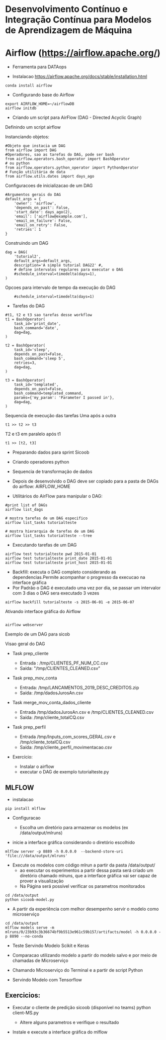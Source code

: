 # Desenvolvimento Contínuo e Integração Contínua para Modelos de Aprendizagem de Máquina

# Airflow (https://airflow.apache.org/)
* Ferramenta para DATAops

* Instalacao https://airflow.apache.org/docs/stable/installation.html

```
conda install airflow
```

* Configurando base do Airflow

```
export AIRFLOW_HOME=~/airflowDB
airflow initdb
```

* Criando um script para AirFlow (DAG - Directed Acyclic Graph)


Definindo um script airflow 

Instanciando objetos:

```
#Objeto que instacia um DAG
from airflow import DAG
#Operadores, sao as tarefas do DAG, pode ser bash
from airflow.operators.bash_operator import BashOperator
# ou python
from airflow.operators.python_operator import PythonOperator
# Função utilitária de data
from airflow.utils.dates import days_ago
```

Configuracoes de inicializacao de um DAG

```
#Argumentos gerais do DAG
default_args = {
    'owner': 'airflow',
    'depends_on_past': False,
    'start_date': days_ago(2),
    'email': ['airflow@example.com'],
    'email_on_failure': False,
    'email_on_retry': False,
    'retries': 1
}
```

Construindo um DAG
```
dag = DAG(
    'tutorial2',
    default_args=default_args,
    description='A simple tutorial DAG22' #,
    # define intervalos regulares para executar o DAG
    #schedule_interval=timedelta(days=1),
)
```

Opcoes para intervalo de tempo da execução do DAG
```
    #schedule_interval=timedelta(days=1)
```

* Tarefas do DAG

```
#t1, t2 e t3 sao tarefas desse workflow
t1 = BashOperator(
    task_id='print_date',
    bash_command='date',
    dag=dag,
)

t2 = BashOperator(
    task_id='sleep',
    depends_on_past=False,
    bash_command='sleep 5',
    retries=3,
    dag=dag,
)

t3 = BashOperator(
    task_id='templated',
    depends_on_past=False,
    bash_command=templated_command,
    params={'my_param': 'Parameter I passed in'},
    dag=dag,
)
```

Sequencia de execução das tarefas
Uma após a outra
```
t1 >> t2 >> t3 
```

T2 e t3 em paralelo após t1
```
t1 >> [t2, t3] 
```

* Preparando dados para sprint Sicoob

* Criando operadores python

* Sequencia de transformação de dados

* Depois de desenvolvido o DAG deve ser copiado para a pasta de DAGs do airflow: AIRFLOW_HOME

* Utilitários do AirFlow para manipular o DAG:
```
#print list of DAGs
airflow list_dags

# mostra tarefas de um DAG especifico
airflow list_tasks tutorialteste

# mostra hierarquia de tarefas de um DAG
airflow list_tasks tutorialteste --tree
```

* Executando tarefas de um DAG
```
airflow test tutorialteste pwd 2015-01-01
airflow test tutorialteste print_date 2015-01-01
airflow test tutorialteste print_host 2015-01-01

```
* Backfill: executa o DAG completo considerando as dependencias.Permite acompanhar o progresso da execucao na interface gráfica
* Por Padrão o DAG é executado uma vez por dia, se passar um intervalor com 3 dias o DAG sera executado 3 vezes

```
airflow backfill tutorialteste -s 2015-06-01 -e 2015-06-07
```

Ativando interface gráfica do Airflow
```

airflow webserver
```

Exemplo de um DAG para sicob

Visao geral do DAG

* Task prep_cliente 
    * Entrada : /tmp/CLIENTES_PF_NUM_CC.csv
    * Saída: "/tmp/CLIENTES_CLEANED.csv"

* Task prep_mov_conta
    * Entrada: /tmp/LANCAMENTOS_2019_DESC_CREDITOS.zip
    * Saída: /tmp/dadosJurosAn.csv


* Task merge_mov_conta_dados_cliente
    * Entrada /tmp/dadosJurosAn.csv e /tmp/CLIENTES_CLEANED.csv
    * Saída: /tmp/cliente_totalCQ.csv

* Task  prep_perfil
    * Entrada /tmp/Inputs_com_scores_GERAL.csv e /tmp/cliente_totalCQ.csv
    * Saída: /tmp/cliente_perfil_movimentacao.csv

* Exercício: 
    * Instalar o airflow
    * executar o DAG de exemplo tutorialteste.py

## MLFLOW

* instalacao

```
pip install mlflow
```

* Configuracao
    * Escolha um diretório para armazenar os modelos (ex /data/output/mlruns)

* inicie a interface gráfica considerando o diretório escolhido
```
mlflow server -p 8889 -h 0.0.0.0  --backend-store-uri 'file:///data/output/mlruns'
```

* Execute os modelos com código mlrun a partir da pasta /data/output/
    * ao executar os experimentos a partir dessa pasta será criado um diretório chamado mlruns, que a interface gráfica vai ser capaz de prover a visualização
    * Na Página será possível verificar os parametros monitorados

```
cd /data/output
python sicoob-model.py
```

* A partir da experiência com melhor desempenho servir o modelo como microserviço
```
cd /data/output
mlflow models serve -m mlruns/0/23b93c3b36674bf9b5513e961c59b157/artifacts/model -h 0.0.0.0 -p 8890 --no-conda
```

* Teste Servindo Modelo Scikit e Keras

* Comparacao utilizando modelo a partir do modelo salvo e por meio de chamadas de Microserviço

* Chamando Microserviço do Terminal e a partir de script Python

* Servindo Modelo com Tensorflow

## Exercicios:

* Executar o cliente de predição sicoob (disponível no teams) python client-MS.py
    * Altere alguns parametros e verifique o resultado

* Instale e execute a interface gráfica do mlflow
